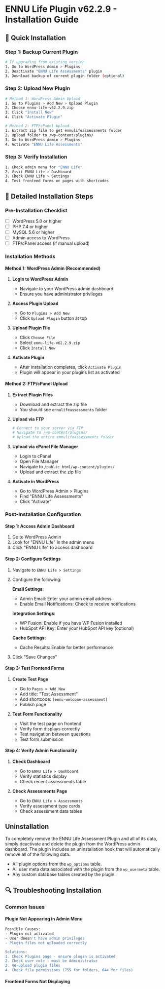 # ENNU Life Plugin v62.2.9 - Installation Guide

## 🚀 **Quick Installation**

### **Step 1: Backup Current Plugin**
```bash
# If upgrading from existing version
1. Go to WordPress Admin > Plugins
2. Deactivate "ENNU Life Assessments" plugin
3. Download backup of current plugin folder (optional)
```

### **Step 2: Upload New Plugin**
```bash
# Method 1: WordPress Admin Upload
1. Go to Plugins > Add New > Upload Plugin
2. Choose ennu-life-v62.2.9.zip
3. Click "Install Now"
4. Click "Activate Plugin"

# Method 2: FTP/cPanel Upload
1. Extract zip file to get ennulifeassessments folder
2. Upload folder to /wp-content/plugins/
3. Go to WordPress Admin > Plugins
4. Activate "ENNU Life Assessments"
```

### **Step 3: Verify Installation**
```bash
1. Check admin menu for "ENNU Life" 
2. Visit ENNU Life > Dashboard
3. Check ENNU Life > Settings
4. Test frontend forms on pages with shortcodes
```

## 🔧 **Detailed Installation Steps**

### **Pre-Installation Checklist**
- [ ] WordPress 5.0 or higher
- [ ] PHP 7.4 or higher  
- [ ] MySQL 5.6 or higher
- [ ] Admin access to WordPress
- [ ] FTP/cPanel access (if manual upload)

### **Installation Methods**

#### **Method 1: WordPress Admin (Recommended)**
1. **Login to WordPress Admin**
   - Navigate to your WordPress admin dashboard
   - Ensure you have administrator privileges

2. **Access Plugin Upload**
   - Go to `Plugins > Add New`
   - Click `Upload Plugin` button at top

3. **Upload Plugin File**
   - Click `Choose File`
   - Select `ennu-life-v62.2.9.zip`
   - Click `Install Now`

4. **Activate Plugin**
   - After installation completes, click `Activate Plugin`
   - Plugin will appear in your plugins list as activated

#### **Method 2: FTP/cPanel Upload**
1. **Extract Plugin Files**
   - Download and extract the zip file
   - You should see `ennulifeassessments` folder

2. **Upload via FTP**
   ```bash
   # Connect to your server via FTP
   # Navigate to /wp-content/plugins/
   # Upload the entire ennulifeassessments folder
   ```

3. **Upload via cPanel File Manager**
   - Login to cPanel
   - Open File Manager
   - Navigate to `/public_html/wp-content/plugins/`
   - Upload and extract the zip file

4. **Activate in WordPress**
   - Go to WordPress Admin > Plugins
   - Find "ENNU Life Assessments"
   - Click "Activate"

### **Post-Installation Configuration**

#### **Step 1: Access Admin Dashboard**
1. Go to WordPress Admin
2. Look for "ENNU Life" in the admin menu
3. Click "ENNU Life" to access dashboard

#### **Step 2: Configure Settings**
1. Navigate to `ENNU Life > Settings`
2. Configure the following:

   **Email Settings:**
   - Admin Email: Enter your admin email address
   - Enable Email Notifications: Check to receive notifications

   **Integration Settings:**
   - WP Fusion: Enable if you have WP Fusion installed
   - HubSpot API Key: Enter your HubSpot API key (optional)

   **Cache Settings:**
   - Cache Results: Enable for better performance

3. Click "Save Changes"

#### **Step 3: Test Frontend Forms**
1. **Create Test Page**
   - Go to `Pages > Add New`
   - Add title: "Test Assessment"
   - Add shortcode: `[ennu-welcome-assessment]`
   - Publish page

2. **Test Form Functionality**
   - Visit the test page on frontend
   - Verify form displays correctly
   - Test navigation between questions
   - Test form submission

#### **Step 4: Verify Admin Functionality**
1. **Check Dashboard**
   - Go to `ENNU Life > Dashboard`
   - Verify statistics display
   - Check recent assessments table

2. **Check Assessments Page**
   - Go to `ENNU Life > Assessments`
   - Verify assessment type cards
   - Check assessment data tables

## Uninstallation

To completely remove the ENNU Life Assessment Plugin and all of its data, simply deactivate and delete the plugin from the WordPress admin dashboard. The plugin includes an uninstallation hook that will automatically remove all of the following data:

*   All plugin options from the `wp_options` table.
*   All user meta data associated with the plugin from the `wp_usermeta` table.
*   Any custom database tables created by the plugin.

## 🔍 **Troubleshooting Installation**

### **Common Issues**

#### **Plugin Not Appearing in Admin Menu**
```bash
Possible Causes:
- Plugin not activated
- User doesn't have admin privileges
- Plugin files not uploaded correctly

Solutions:
1. Check Plugins page - ensure plugin is activated
2. Check user role - must be Administrator
3. Re-upload plugin files
4. Check file permissions (755 for folders, 644 for files)
```

#### **Frontend Forms Not Displaying**
```
```
